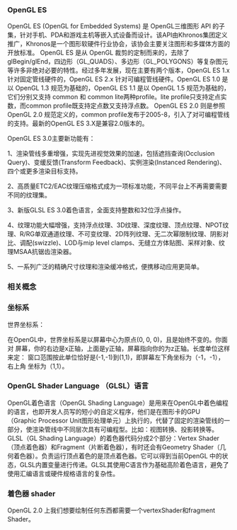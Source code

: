 ### OpenGL ES
OpenGL ES (OpenGL for Embedded Systems) 是 OpenGL三维图形 API 的子集，针对手机、PDA和游戏主机等嵌入式设备而设计。该API由Khronos集团定义推广，Khronos是一个图形软硬件行业协会，该协会主要关注图形和多媒体方面的开放标准。
OpenGL ES 是从 OpenGL 裁剪的定制而来的，去除了glBegin/glEnd，四边形（GL_QUADS）、多边形（GL_POLYGONS）等复杂图元等许多非绝对必要的特性。经过多年发展，现在主要有两个版本，OpenGL ES 1.x 针对固定管线硬件的，OpenGL ES 2.x 针对可编程管线硬件。OpenGL ES 1.0 是以 OpenGL 1.3 规范为基础的，OpenGL ES 1.1 是以 OpenGL 1.5 规范为基础的，它们分别又支持 common 和 common lite两种profile。lite profile只支持定点实数，而common profile既支持定点数又支持浮点数。 OpenGL ES 2.0 则是参照 OpenGL 2.0 规范定义的，common profile发布于2005-8，引入了对可编程管线的支持。最新的OpenGL ES 3.X是兼容2.0版本的。

OpenGL ES 3.0主要新功能有：

1、渲染管线多重增强，实现先进视觉效果的加速，包括遮挡查询(Occlusion Query)、变缓反馈(Transform Feedback)、实例渲染(Instanced Rendering)、四个或更多渲染目标支持。

2、高质量ETC2/EAC纹理压缩格式成为一项标准功能，不同平台上不再需要需要不同的纹理集。

3、新版GLSL ES 3.0着色语言，全面支持整数和32位浮点操作。

4、纹理功能大幅增强，支持浮点纹理、3D纹理、深度纹理、顶点纹理、NPOT纹理、R/RG单双通道纹理、不可变纹理、2D阵列纹理、无二次幂限制纹理、阴影对比、调配(swizzle)、LOD与mip level clamps、无缝立方体贴图、采样对象、纹理MSAA抗锯齿渲染器。

5、一系列广泛的精确尺寸纹理和渲染缓冲格式，便携移动应用更简单。

### 相关概念



### 坐标系
世界坐标系：

在OpenGL中，世界坐标系是以屏幕中心为原点(0, 0, 0)，且是始终不变的。你面对
屏幕，你的右边是x正轴，上面是y正轴，屏幕指向你的为z正轴。长度单位这样来定：
窗口范围按此单位恰好是(-1,-1)到(1,1)，即屏幕左下角坐标为（-1，-1），右上角
坐标为（1,1）。


### OpenGL Shader Language （GLSL）语言
OpenGL着色语言（OpenGL Shading Language）是用来在OpenGL中着色编程的语言，也即开发人员写的短小的自定义程序，他们是在图形卡的GPU （Graphic Processor Unit图形处理单元）上执行的，代替了固定的渲染管线的一部分，使渲染管线中不同层次具有可编程型。比如：视图转换、投影转换等。GLSL（GL Shading Language）的着色器代码分成2个部分：Vertex Shader（顶点着色器）和Fragment（片断着色器），有时还会有Geometry Shader（几何着色器）。负责运行顶点着色的是顶点着色器。它可以得到当前OpenGL 中的状态，GLSL内置变量进行传递。GLSL其使用C语言作为基础高阶着色语言，避免了使用汇编语言或硬件规格语言的复杂性。

### 着色器 shader
OpenGL 2.0 上我们想要绘制任何东西都需要一个vertexShader和fragment Shader。


